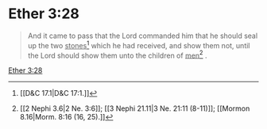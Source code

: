 # Ether 3:28

> And it came to pass that the Lord commanded him that he should seal up the two <u>stones</u>[^a] which he had received, and show them not, until the Lord should show them unto the children of <u>men</u>[^b] .

[Ether 3:28](https://www.churchofjesuschrist.org/study/scriptures/bofm/ether/3?lang=eng&id=p28#p28)


[^a]: [[D&C 17.1|D&C 17:1.]]
[^b]: [[2 Nephi 3.6|2 Ne. 3:6]]; [[3 Nephi 21.11|3 Ne. 21:11 (8-11)]]; [[Mormon 8.16|Morm. 8:16 (16, 25).]]
